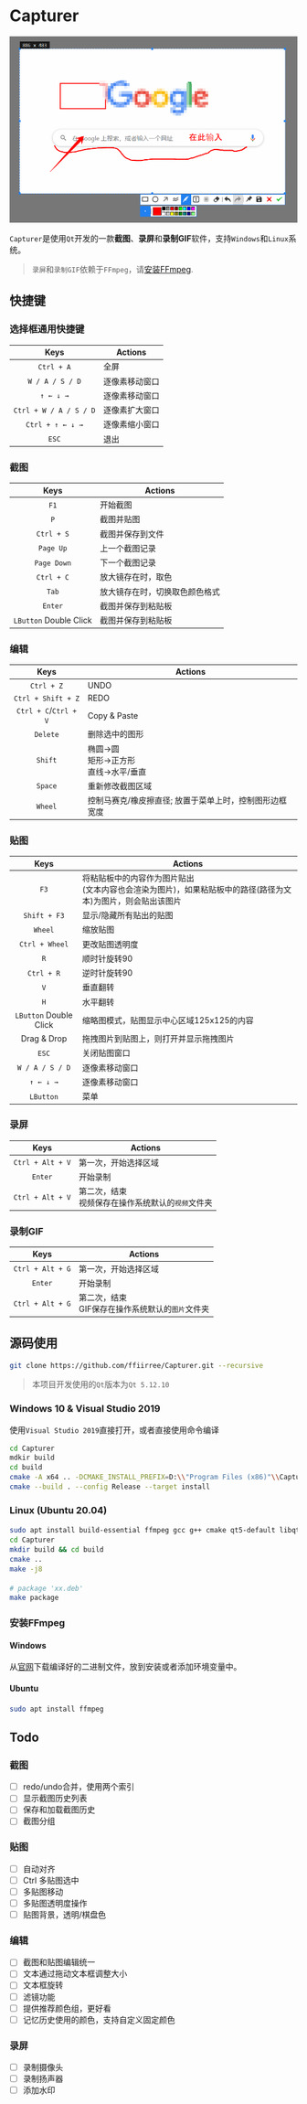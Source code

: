 # Capturer

![image](/capturer.png)


`Capturer`是使用`Qt`开发的一款**截图**、**录屏**和**录制GIF**软件，支持`Windows`和`Linux`系统。
> `录屏`和`录制GIF`依赖于`FFmpeg`，请[安装FFmpeg](#安装FFmpeg).

## 快捷键

### 选择框通用快捷键

Keys | Actions
:-:|---
`Ctrl + A`              | 全屏
`W / A / S / D`         | 逐像素移动窗口
`↑ ← ↓ →`               | 逐像素移动窗口
`Ctrl + W / A / S / D`  | 逐像素扩大窗口
`Ctrl + ↑ ← ↓ →`        | 逐像素缩小窗口
`ESC`                   | 退出

### 截图

Keys | Actions
:-:|---
`F1`                    | 开始截图
`P`                     | 截图并贴图
`Ctrl + S`              | 截图并保存到文件
`Page Up`               | 上一个截图记录
`Page Down`             | 下一个截图记录
`Ctrl + C`              | 放大镜存在时，取色
`Tab`                   | 放大镜存在时，切换取色颜色格式
`Enter`                 | 截图并保存到粘贴板
`LButton` Double Click  | 截图并保存到粘贴板

### 编辑

Keys | Actions
:-:|---
`Ctrl + Z`              | UNDO
`Ctrl + Shift + Z`      | REDO
`Ctrl + C`/`Ctrl + V`   | Copy & Paste
`Delete`                | 删除选中的图形
`Shift`                 | 椭圆->圆<br>矩形->正方形<br>直线->水平/垂直
`Space`                 | 重新修改截图区域
`Wheel`                 | 控制马赛克/橡皮擦直径; 放置于菜单上时，控制图形边框宽度

### 贴图

Keys | Actions
:-:|---
`F3`            | 将粘贴板中的内容作为图片贴出<br>(文本内容也会渲染为图片)，如果粘贴板中的路径(路径为文本)为图片，则会贴出该图片
`Shift + F3`    | 显示/隐藏所有贴出的贴图
`Wheel`         | 缩放贴图
`Ctrl + Wheel`  | 更改贴图透明度
`R`             | 顺时针旋转90
`Ctrl + R`      | 逆时针旋转90
`V`             | 垂直翻转
`H`             | 水平翻转
`LButton` Double Click   | 缩略图模式，贴图显示中心区域125x125的内容
Drag & Drop     | 拖拽图片到贴图上，则打开并显示拖拽图片
`ESC`           | 关闭贴图窗口
`W / A / S / D` | 逐像素移动窗口
`↑ ← ↓ →`       | 逐像素移动窗口
`LButton`       | 菜单

### 录屏

Keys | Actions
:-:|---
`Ctrl + Alt + V`    | 第一次，开始选择区域
`Enter`             | 开始录制
`Ctrl + Alt + V`    | 第二次，结束 <br> 视频保存在操作系统默认的`视频`文件夹

### 录制GIF

Keys | Actions
:-:|---
`Ctrl + Alt + G`    | 第一次，开始选择区域
`Enter`             | 开始录制
`Ctrl + Alt + G`    | 第二次，结束 <br> GIF保存在操作系统默认的`图片`文件夹

## 源码使用

```bash
git clone https://github.com/ffiirree/Capturer.git --recursive
```

> 本项目开发使用的`Qt`版本为`Qt 5.12.10`

### Windows 10 & Visual Studio 2019

使用`Visual Studio 2019`直接打开，或者直接使用命令编译

```bash
cd Capturer
mdkir build
cd build
cmake -A x64 .. -DCMAKE_INSTALL_PREFIX=D:\\"Program Files (x86)"\\Capturer
cmake --build . --config Release --target install
```

### Linux (Ubuntu 20.04)

```bash
sudo apt install build-essential ffmpeg gcc g++ cmake qt5-default libqt5x11extras5-dev qttools5-dev qttools5-dev-tools
cd Capturer
mkdir build && cd build
cmake ..
make -j8

# package 'xx.deb'
make package
```

### 安装FFmpeg

#### Windows

从[官网](https://ffmpeg.zeranoe.com/builds/)下载编译好的二进制文件，放到安装或者添加环境变量中。

#### Ubuntu

``` bash
sudo apt install ffmpeg
```

## Todo

### 截图

- [ ] redo/undo合并，使用两个索引
- [ ] 显示截图历史列表
- [ ] 保存和加载截图历史
- [ ] 截图分组

### 贴图

- [ ] 自动对齐
- [ ] Ctrl 多贴图选中
- [ ] 多贴图移动
- [ ] 多贴图透明度操作
- [ ] 贴图背景，透明/棋盘色

### 编辑

- [ ] 截图和贴图编辑统一
- [ ] 文本通过拖动文本框调整大小
- [ ] 文本框旋转
- [ ] 滤镜功能
- [ ] 提供推荐颜色组，更好看
- [ ] 记忆历史使用的颜色，支持自定义固定颜色

### 录屏

- [ ] 录制摄像头
- [ ] 录制扬声器
- [ ] 添加水印
